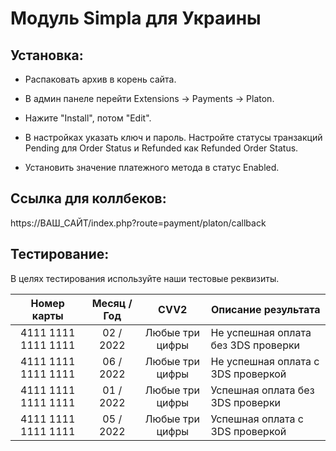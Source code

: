 # Модуль Simpla для Украины

## Установка:

* Распаковать архив в корень сайта.

* В админ панеле перейти Extensions → Payments → Platon.

* Нажите "Install", потом "Edit".

* В настройках указать ключ и пароль. Настройте статусы транзакций Pending для Order Status и Refunded как Refunded Order Status.

* Установить значение платежного метода в статус Enabled.

## Ссылка для коллбеков:
https://ВАШ_САЙТ/index.php?route=payment/platon/callback

## Тестирование:
В целях тестирования используйте наши тестовые реквизиты.

| Номер карты  | Месяц / Год | CVV2 | Описание результата |
| :---:  | :---:  | :---:  | --- |
| 4111  1111  1111  1111 | 02 / 2022 | Любые три цифры | Не успешная оплата без 3DS проверки |
| 4111  1111  1111  1111 | 06 / 2022 | Любые три цифры | Не успешная оплата с 3DS проверкой |
| 4111  1111  1111  1111 | 01 / 2022 | Любые три цифры | Успешная оплата без 3DS проверки |
| 4111  1111  1111  1111 | 05 / 2022 | Любые три цифры | Успешная оплата с 3DS проверкой |
